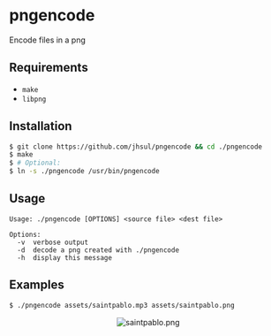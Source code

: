 # pngencode
Encode files in a png

## Requirements
- `make`
- `libpng`

## Installation

```sh
$ git clone https://github.com/jhsul/pngencode && cd ./pngencode
$ make
$ # Optional:
$ ln -s ./pngencode /usr/bin/pngencode
```

## Usage
```
Usage: ./pngencode [OPTIONS] <source file> <dest file>

Options:
  -v  verbose output
  -d  decode a png created with ./pngencode
  -h  display this message
```

## Examples

```sh
$ ./pngencode assets/saintpablo.mp3 assets/saintpablo.png
```

<p align="center"> <img src="./assets/saintpablo.png" alt="saintpablo.png"> </p>